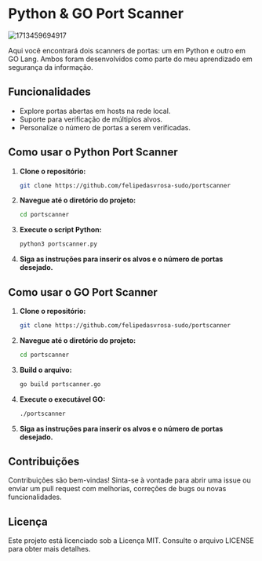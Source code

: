 # Python & GO Port Scanner

![1713459694917](https://github.com/felipedasvrosa-sudo/portscanner/assets/144747634/61612982-b3ff-4eb0-8bb9-d98cc86cb02b)

Aqui você encontrará dois scanners de portas: um em Python e outro em GO Lang. Ambos foram desenvolvidos como parte do meu aprendizado em segurança da informação.

## Funcionalidades

- Explore portas abertas em hosts na rede local.
- Suporte para verificação de múltiplos alvos.
- Personalize o número de portas a serem verificadas.

## Como usar o Python Port Scanner

1. **Clone o repositório:**
   ```bash
   git clone https://github.com/felipedasvrosa-sudo/portscanner
   ```
   
2. **Navegue até o diretório do projeto:**
   ```bash
   cd portscanner
   ```
   
3. **Execute o script Python:**
   ```bash
   python3 portscanner.py
   ```
   
4. **Siga as instruções para inserir os alvos e o número de portas desejado.**

## Como usar o GO Port Scanner

1. **Clone o repositório:**
   ```bash
   git clone https://github.com/felipedasvrosa-sudo/portscanner
   ```
2. **Navegue até o diretório do projeto:**
   ```bash
   cd portscanner
   ```

3. **Build o arquivo:**
   ```bash
   go build portscanner.go
   ```
   
4. **Execute o executável GO:**
   ```bash
   ./portscanner
   ```
   
5. **Siga as instruções para inserir os alvos e o número de portas desejado.**

## Contribuições

Contribuições são bem-vindas! Sinta-se à vontade para abrir uma issue ou enviar um pull request com melhorias, correções de bugs ou novas funcionalidades.

## Licença

Este projeto está licenciado sob a Licença MIT. Consulte o arquivo LICENSE para obter mais detalhes.

